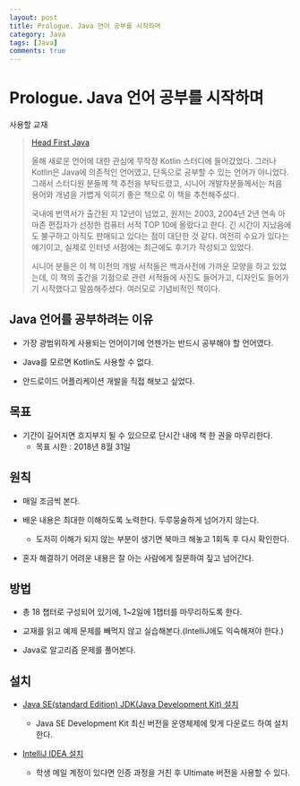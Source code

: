 ```yaml
---
layout: post
title: Prologue. Java 언어 공부를 시작하며
category: Java
tags: [Java]
comments: true
---
```


# Prologue. Java 언어 공부를 시작하며

사용할 교재
> [Head First Java](http://book.naver.com/bookdb/book_detail.nhn?bid=1975309)
>
> 올해 새로운 언어에 대한 관심에 무작정 Kotlin 스터디에 들어갔었다. 그러나 Kotlin은 Java에 의존적인 언어였고, 단독으로 공부할 수 있는 언어가 아니었다. 그래서 스터디원 분들께 책 추천을 부탁드렸고, 시니어 개발자분들께서는 처음 용어와 개념을 가볍게 익히기 좋은 책으로 이 책을 추천해주셨다.
>
> 국내에 번역서가 출간된 지 12년이 넘었고, 원저는 2003, 2004년 2년 연속 아마존 편집자가 선정한 컴퓨터 서적 TOP 10에 올랐다고 한다. 긴 시간이 지났음에도 불구하고 아직도 판매되고 있다는 점이 대단한 것 같다. 여전히 수요가 있다는 얘기이고, 실제로 인터넷 서점에는 최근에도 후기가 작성되고 있었다.
>
> 시니어 분들은 이 책 이전의 개발 서적들은 백과사전에 가까운 모양을 하고 있었는데, 이 책의 출간을 기점으로 관련 서적들에 사진도 들어가고, 디자인도 들어가기 시작했다고 말씀해주셨다. 여러모로 기념비적인 책이다.

## Java 언어를 공부하려는 이유
- 가장 광범위하게 사용되는 언어이기에 언젠가는 반드시 공부해야 할 언어였다.

- Java를 모르면 Kotlin도 사용할 수 없다.

- 안드로이드 어플리케이션 개발을 직접 해보고 싶었다.

## 목표
- 기간이 길어지면 흐지부지 될 수 있으므로 단시간 내에 책 한 권을 마무리한다.
  - 목표 시한 : 2018년 8월 31일

## 원칙
- 매일 조금씩 본다.

- 배운 내용은 최대한 이해하도록 노력한다. 두루뭉술하게 넘어가지 않는다.
  - 도저히 이해가 되지 않는 부분이 생기면 북마크 해놓고 1회독 후 다시 확인한다.

- 혼자 해결하기 어려운 내용은 잘 아는 사람에게 질문하여 짚고 넘어간다.

## 방법
- 총 18 챕터로 구성되어 있기에, 1~2일에 1챕터를 마무리하도록 한다.

- 교재를 읽고 예제 문제를 빼먹지 않고 실습해본다.(IntelliJ에도 익숙해져야 한다.)

- Java로 알고리즘 문제를 풀어본다.

## 설치

- [Java SE(standard Edition) JDK(Java Development Kit) 설치](http://www.oracle.com/technetwork/java/javase/downloads/index.html)
  - Java SE Development Kit 최신 버전을 운영체제에 맞게 다운로드 하여 설치한다.

- [IntelliJ IDEA 설치](https://www.jetbrains.com/idea/)
  - 학생 메일 계정이 있다면 인증 과정을 거친 후 Ultimate 버전을 사용할 수 있다.